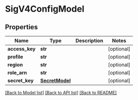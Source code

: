 # SigV4ConfigModel

## Properties
Name | Type | Description | Notes
------------ | ------------- | ------------- | -------------
**access_key** | **str** |  | [optional] 
**profile** | **str** |  | [optional] 
**region** | **str** |  | [optional] 
**role_arn** | **str** |  | [optional] 
**secret_key** | [**SecretModel**](SecretModel.md) |  | [optional] 

[[Back to Model list]](../README.md#documentation-for-models) [[Back to API list]](../README.md#documentation-for-api-endpoints) [[Back to README]](../README.md)


